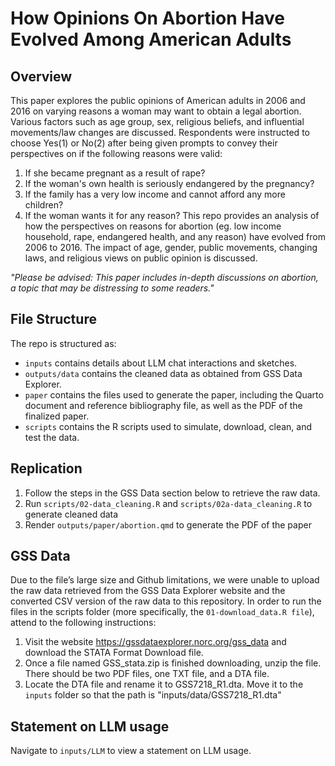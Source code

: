 # How Opinions On Abortion Have Evolved Among American Adults

## Overview
This paper explores the public opinions of American adults in 2006 and 2016 on varying reasons a woman may want to obtain a legal abortion. Various factors such as age group, sex, religious beliefs, and influential movements/law changes are discussed. Respondents were instructed to choose Yes(1) or No(2) after being given prompts to convey their perspectives on if the following reasons were valid:
1. If she became pregnant as a result of rape?
2. If the woman's own health is seriously endangered by the pregnancy?
3. If the family has a very low income and cannot afford any more children?
4. If the woman wants it for any reason?
This repo provides an analysis of how the perspectives on reasons for abortion (eg. low income household, rape, endangered health, and any reason) have evolved from 2006 to 2016. The impact of age, gender, public movements, changing laws, and religious views on public opinion is discussed.

*"Please be advised: This paper includes in-depth discussions on abortion, a topic that may be distressing to some readers."*

## File Structure

The repo is structured as:

-   `inputs` contains details about LLM chat interactions and sketches.
-   `outputs/data` contains the cleaned data as obtained from GSS Data Explorer.
-   `paper` contains the files used to generate the paper, including the Quarto document and reference bibliography file, as well as the PDF of the finalized paper. 
-   `scripts` contains the R scripts used to simulate, download, clean, and test the data.

## Replication 
1. Follow the steps in the GSS Data section below to retrieve the raw data.
2. Run `scripts/02-data_cleaning.R` and `scripts/02a-data_cleaning.R` to generate cleaned data
3. Render `outputs/paper/abortion.qmd` to generate the PDF of the paper

## GSS Data
Due to the file’s large size and Github limitations, we were unable to upload the raw data retrieved from the GSS Data Explorer website and the converted CSV version of the raw data to this repository. In order to run the files in the scripts folder (more specifically, the `01-download_data.R file`), attend to the following instructions:
1. Visit the website https://gssdataexplorer.norc.org/gss_data and download the STATA Format Download file.
2. Once a file named GSS_stata.zip is finished downloading, unzip the file. There should be two PDF files, one TXT file, and a DTA file.
3. Locate the DTA file and rename it to GSS7218_R1.dta. Move it to the `inputs` folder so that the path is "inputs/data/GSS7218_R1.dta"

## Statement on LLM usage

Navigate to `inputs/LLM` to view a statement on LLM usage.
